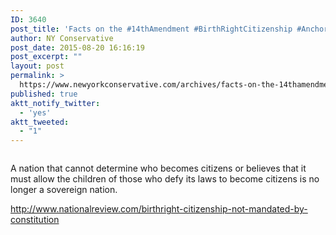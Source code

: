 ```yaml
---
ID: 3640
post_title: 'Facts on the #14thAmendment #BirthRightCitizenship #AnchorBabies #tcot'
author: NY Conservative
post_date: 2015-08-20 16:16:19
post_excerpt: ""
layout: post
permalink: >
  https://www.newyorkconservative.com/archives/facts-on-the-14thamendment-birthrightcitizenship-anchorbabies-tcot/
published: true
aktt_notify_twitter:
  - 'yes'
aktt_tweeted:
  - "1"
---
```

<p><img src="http://www.newyorkconservative.com/wp-content/uploads/2015/08/082015_2015_Factsonthe111.jpg" alt=""/>
	</p><p>A nation that cannot determine who becomes citizens or believes that it must allow the children of those who defy its laws to become citizens is no longer a sovereign nation.<br/>
	</p><p><a href="http://www.nationalreview.com/birthright-citizenship-not-mandated-by-constitution">http://www.nationalreview.com/birthright-citizenship-not-mandated-by-constitution</a>
	</p>
